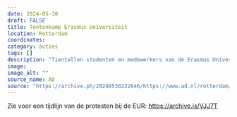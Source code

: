 ```yaml
---
date: 2024-05-30
draft: FALSE
title: Tentenkamp Erasmus Universiteit
location: Rotterdam
coordinates: 
category: acties
tags: []
description: "Tientallen studenten en medewerkers van de Erasmus Universiteit in Rotterdam voeren protest uit solidariteit met Palestina op campus Woudestein. Ze zetten tenten voor Food Plaza, en er is een met een drumband. "
image: 
image_alt: ""
source_name: AD
source: "https://archive.ph/20240530222646/https://www.ad.nl/rotterdam/alsnog-pro-palestinaprotest-op-erasmus-universiteit-tentenkamp-opgezet-studenten-blijven-overnachten~a8403b83/#selection-1757.11-1761.72"
---
```

Zie voor een tijdlijn van de protesten bij de EUR: https://archive.is/VJJ7T
